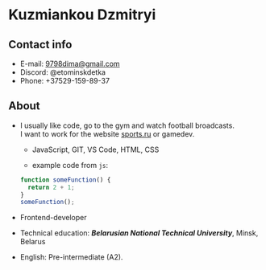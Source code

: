 # Kuzmiankou Dzmitryi

## Contact info

- E-mail: 9798dima@gmail.com
- Discord: @etominskdetka
- Phone: +37529-159-89-37

## About

- I usually like code, go to the gym and watch football broadcasts.<br/>
  I want to work for the website [sports.ru](https://www.sports.ru/) or gamedev.

  - JavaScript, GIT, VS Code, HTML, CSS

  - example code from `js`:

  ```javascript
  function someFunction() {
    return 2 + 1;
  }
  someFunction();
  ```
- Frontend-developer

- Technical education: **_Belarusian National Technical University_**,
  Minsk, Belarus

- English: Pre-intermediate (A2).